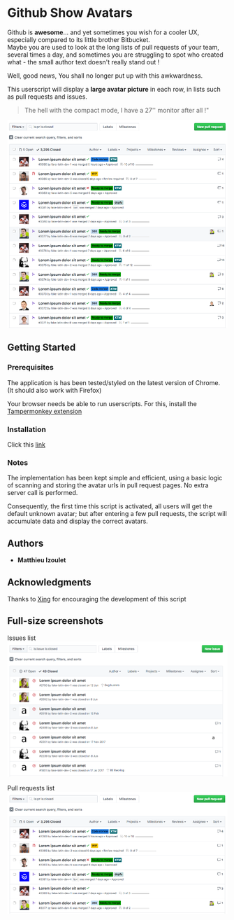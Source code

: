 # Github Show Avatars

Github is **awesome**... and yet sometimes you wish for a cooler UX, especially compared to its little brother Bitbucket.  
Maybe you are used to look at the long lists of pull requests of your team, several times a day, and sometimes you are struggling to spot who created what - the small author text doesn't really stand out !

Well, good news, You shall no longer put up with this awkwardness.

This userscript will display a **large avatar picture** in each row, in lists such as pull requests and issues.

> The hell with the compact mode, I have a 27'' monitor after all !"

<img src="images/processed-PR-list-2.png" width="800">

## Getting Started

### Prerequisites

The application is has been tested/styled on the latest version of Chrome. (It should also work with Firefox)

Your browser needs be able to run userscripts.
For this, install the [Tampermonkey extension](https://tampermonkey.net/?ext=dhdg&browser=chrome)

### Installation

Click this [link]()

### Notes

The implementation has been kept simple and efficient, using a basic logic of scanning and storing the avatar urls in pull request pages. No extra server call is performed.

Consequently, the first time this script is activated, all users will get the default unknown avatar; but after entering a few pull requests, the script will accumulate data and display the correct avatars.

## Authors

- **Matthieu Izoulet**

## Acknowledgments

Thanks to [Xing](https://www.xing.com/) for encouraging the development of this script

## Full-size screenshots

Issues list  
<img src="images/processed-issues-list.png" width="800">

Pull requests list  
<img src="images/processed-PR-list.png" width="800">
